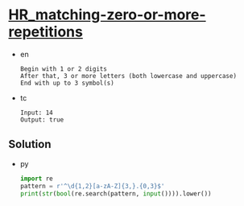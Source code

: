 # [HR_matching-zero-or-more-repetitions](https://www.hackerrank.com/challenges/matching-zero-or-more-repetitions)

* en

  ```en
  Begin with 1 or 2 digits
  After that, 3 or more letters (both lowercase and uppercase)
  End with up to 3 symbol(s)
  ```

* tc

  ```tc
  Input: 14
  Output: true
  ```

## Solution

* py

  ```py
  import re
  pattern = r'^\d{1,2}[a-zA-Z]{3,}.{0,3}$'
  print(str(bool(re.search(pattern, input()))).lower())
  ```

